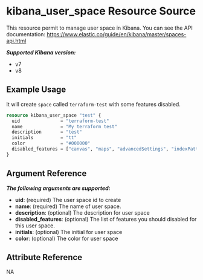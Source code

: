 # kibana_user_space Resource Source

This resource permit to manage user space in Kibana.
You can see the API documentation: https://www.elastic.co/guide/en/kibana/master/spaces-api.html

***Supported Kibana version:***
  - v7
  - v8

## Example Usage

It will create `space` called `terraform-test` with some features disabled.

```tf
resource kibana_user_space "test" {
  uid 				= "terraform-test"
  name              = "My terraform test"
  description 		= "test"
  initials			= "tt"
  color				= "#000000"
  disabled_features = ["canvas", "maps", "advancedSettings", "indexPatterns", "graph", "monitoring", "ml", "apm", "infrastructure", "logs", "siem"]
}
```

## Argument Reference

***The following arguments are supported:***
  - **uid**: (required) The user space id to create
  - **name**: (required) The name of user space.
  - **description**: (optional) The description for user space
  - **disabled_features**: (optional) The list of features you should disabled for this user space.
  - **initials**: (optional) The initial for user space
  - **color**: (optional) The color for user space

## Attribute Reference

NA